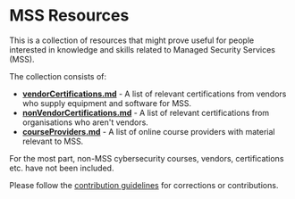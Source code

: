 # MSS Resources

This is a collection of resources that might prove useful for people interested in knowledge and skills related to Managed Security Services (MSS). 

The collection consists of:

* **[vendorCertifications.md](vendorCertifications.md)** - A list of relevant certifications from vendors who supply equipment and software for MSS.
* **[nonVendorCertifications.md](nonVendorCertifications.md)** - A list of relevant certifications from organisations who aren't vendors.
* **[courseProviders.md](courseProviders.md)** - A list of online course providers with material relevant to MSS.

For the most part, non-MSS cybersecurity courses, vendors, certifications etc. have not been included.

Please follow the [contribution guidelines](/howToContribute.md) for corrections or contributions.



